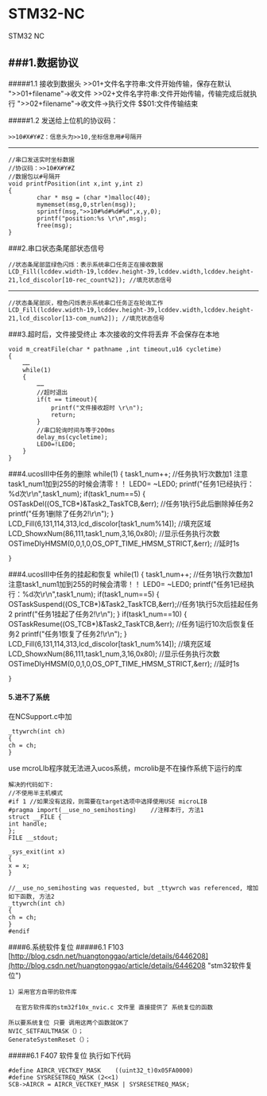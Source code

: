 # STM32-NC
STM32 NC


###1.数据协议
---
#####1.1 接收到数据头
 	>>01+文件名字符串:文件开始传输，保存在默认
 		">>01+filename"->收文件
 	>>02+文件名字符串:文件开始传输，传输完成后就执行
 		">>02+filename"->收文件->执行文件
 	$$01:文件传输结束

#####1.2 发送给上位机的协议码：

	>>10#X#Y#Z：信息头为>>10,坐标信息用#号隔开
	
---
	//串口发送实时坐标数据
	//协议码：>>10#X#Y#Z
	//数据包以#号隔开
	void printfPosition(int x,int y,int z)
	{
			char * msg = (char *)malloc(40);
			mymemset(msg,0,strlen(msg));
			sprintf(msg,">>10#%d#%d#%d",x,y,0);
			printf("position:%s \r\n",msg);
			free(msg);
	}



###2.串口状态条尾部状态信号

	//状态条尾部蓝绿色闪烁：表示系统串口任务正在接收数据
	LCD_Fill(lcddev.width-19,lcddev.height-39,lcddev.width,lcddev.height-21,lcd_discolor[10-rec_count%2]); //填充状态信号

---
	//状态条尾部灰，橙色闪烁表示系统串口任务正在轮询工作
	LCD_Fill(lcddev.width-19,lcddev.height-39,lcddev.width,lcddev.height-21,lcd_discolor[13-com_num%2]); //填充状态信号
	
###3.超时后，文件接受终止
本次接收的文件将丢弃 不会保存在本地

	void m_creatFile(char * pathname ,int timeout,u16 cycletime)
	{
		……
		while(1)
		{
			……
			//超时退出
			if(t == timeout){
				printf("文件接收超时 \r\n");
				return;
			}
			//串口轮询时间与等于200ms
			delay_ms(cycletime);		 			   
			LED0=!LED0;
		} 
	}

###4.ucosIII中任务的删除
	while(1)
	{
		task1_num++;	//任务执1行次数加1 注意task1_num1加到255的时候会清零！！
		LED0= ~LED0;
		printf("任务1已经执行：%d次\r\n",task1_num);
		if(task1_num==5) 
		{
			OSTaskDel((OS_TCB*)&Task2_TaskTCB,&err);	//任务1执行5此后删除掉任务2
			printf("任务1删除了任务2!\r\n");
		}
		LCD_Fill(6,131,114,313,lcd_discolor[task1_num%14]); //填充区域
		LCD_ShowxNum(86,111,task1_num,3,16,0x80);	//显示任务执行次数
		OSTimeDlyHMSM(0,0,1,0,OS_OPT_TIME_HMSM_STRICT,&err); //延时1s
		
	}

###4.ucosIII中任务的挂起和恢复
	while(1)
	{
		task1_num++;	//任务1执行次数加1 注意task1_num1加到255的时候会清零！！
		LED0= ~LED0;
		printf("任务1已经执行：%d次\r\n",task1_num);
		if(task1_num==5) 
		{
			OSTaskSuspend((OS_TCB*)&Task2_TaskTCB,&err);//任务1执行5次后挂起任务2
			printf("任务1挂起了任务2!\r\n");
		}
		if(task1_num==10) 
		{
			OSTaskResume((OS_TCB*)&Task2_TaskTCB,&err);	//任务1运行10次后恢复任务2
			printf("任务1恢复了任务2!\r\n");
		}
		LCD_Fill(6,131,114,313,lcd_discolor[task1_num%14]); //填充区域
		LCD_ShowxNum(86,111,task1_num,3,16,0x80);	//显示任务执行次数
		OSTimeDlyHMSM(0,0,1,0,OS_OPT_TIME_HMSM_STRICT,&err); //延时1s
		
	}

#### 5.进不了系统
在NCSupport.c中加

	_ttywrch(int ch)
	{
	ch = ch;
	}
use mcroLIb程序就无法进入ucos系统，mcrolib是不在操作系统下运行的库

	解决的代码如下: 
	//不使用半主机模式
	#if 1 //如果没有这段，则需要在target选项中选择使用USE microLIB
	#pragma import(__use_no_semihosting)    //注释本行, 方法1
	struct __FILE {
	int handle;
	};
	FILE __stdout;
	
	_sys_exit(int x)
	{
	x = x;
	}
	
	//__use_no_semihosting was requested, but _ttywrch was referenced, 增加如下函数, 方法2
	_ttywrch(int ch)
	{
	ch = ch;
	}
	#endif

####6.系统软件复位
#####6.1 F103
[http://blog.csdn.net/huangtonggao/article/details/6446208](http://blog.csdn.net/huangtonggao/article/details/6446208 "stm32软件复位")
	
	1）采用官方自带的软件库
	 
	  在官方软件库的stm32f10x_nvic.c 文件里 直接提供了 系统复位的函数
	 
	所以要系统复位 只要 调用这两个函数就OK了
	NVIC_SETFAULTMASK（）；
	GenerateSystemReset（）；

#####6.1 F407 软件复位
执行如下代码

	#define AIRCR_VECTKEY_MASK    ((uint32_t)0x05FA0000)
	#define SYSRESETREQ_MASK (2<<1)
	SCB->AIRCR = AIRCR_VECTKEY_MASK | SYSRESETREQ_MASK;